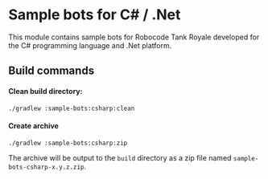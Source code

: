 # Sample bots for C# / .Net

This module contains sample bots for Robocode Tank Royale developed for the C# programming language and .Net platform.

## Build commands

#### Clean build directory:

```shell
./gradlew :sample-bots:csharp:clean
```

#### Create archive

```shell
./gradlew :sample-bots:csharp:zip
```

The archive will be output to the `build` directory as a zip file named `sample-bots-csharp-x.y.z.zip`.
